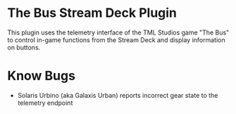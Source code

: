 # The Bus Stream Deck Plugin

This plugin uses the telemetry interface of the TML Studios game "The Bus" to control in-game functions from the Stream Deck and display information on buttons.   

# Know Bugs
* Solaris Urbino (aka Galaxis Urban) reports incorrect gear state to the telemetry endpoint

